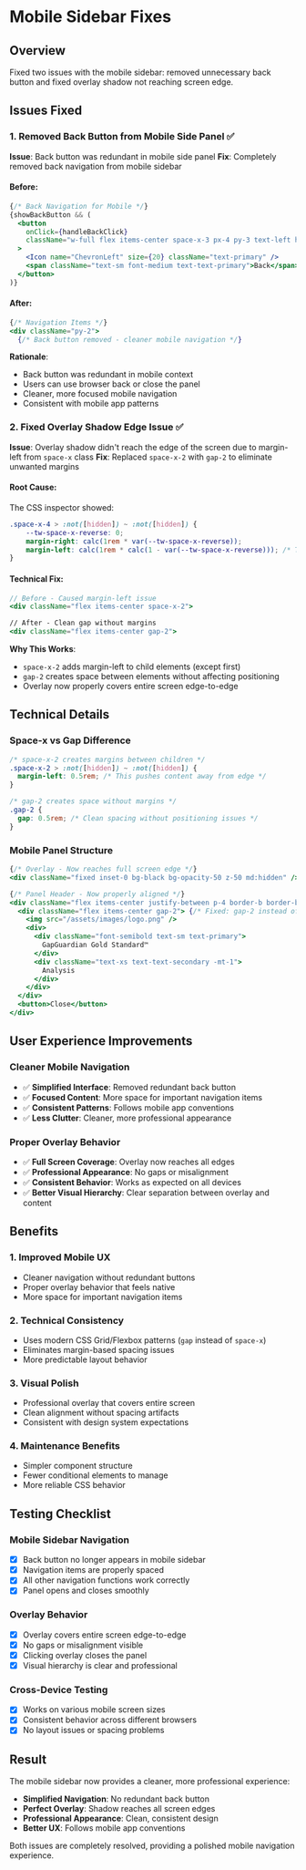 # Mobile Sidebar Fixes

## Overview
Fixed two issues with the mobile sidebar: removed unnecessary back button and fixed overlay shadow not reaching screen edge.

## Issues Fixed

### 1. **Removed Back Button from Mobile Side Panel** ✅
**Issue**: Back button was redundant in mobile side panel
**Fix**: Completely removed back navigation from mobile sidebar

#### **Before**:
```jsx
{/* Back Navigation for Mobile */}
{showBackButton && (
  <button
    onClick={handleBackClick}
    className="w-full flex items-center space-x-3 px-4 py-3 text-left hover:bg-primary-50 transition-colors duration-150"
  >
    <Icon name="ChevronLeft" size={20} className="text-primary" />
    <span className="text-sm font-medium text-text-primary">Back</span>
  </button>
)}
```

#### **After**:
```jsx
{/* Navigation Items */}
<div className="py-2">
  {/* Back button removed - cleaner mobile navigation */}
```

**Rationale**: 
- Back button was redundant in mobile context
- Users can use browser back or close the panel
- Cleaner, more focused mobile navigation
- Consistent with mobile app patterns

### 2. **Fixed Overlay Shadow Edge Issue** ✅
**Issue**: Overlay shadow didn't reach the edge of the screen due to margin-left from `space-x` class
**Fix**: Replaced `space-x-2` with `gap-2` to eliminate unwanted margins

#### **Root Cause**:
The CSS inspector showed:
```css
.space-x-4 > :not([hidden]) ~ :not([hidden]) {
    --tw-space-x-reverse: 0;
    margin-right: calc(1rem * var(--tw-space-x-reverse));
    margin-left: calc(1rem * calc(1 - var(--tw-space-x-reverse))); /* This caused the issue */
}
```

#### **Technical Fix**:
```jsx
// Before - Caused margin-left issue
<div className="flex items-center space-x-2">

// After - Clean gap without margins
<div className="flex items-center gap-2">
```

**Why This Works**:
- `space-x-2` adds margin-left to child elements (except first)
- `gap-2` creates space between elements without affecting positioning
- Overlay now properly covers entire screen edge-to-edge

## Technical Details

### **Space-x vs Gap Difference**
```css
/* space-x-2 creates margins between children */
.space-x-2 > :not([hidden]) ~ :not([hidden]) {
  margin-left: 0.5rem; /* This pushes content away from edge */
}

/* gap-2 creates space without margins */
.gap-2 {
  gap: 0.5rem; /* Clean spacing without positioning issues */
}
```

### **Mobile Panel Structure**
```jsx
{/* Overlay - Now reaches full screen edge */}
<div className="fixed inset-0 bg-black bg-opacity-50 z-50 md:hidden" />

{/* Panel Header - Now properly aligned */}
<div className="flex items-center justify-between p-4 border-b border-border">
  <div className="flex items-center gap-2"> {/* Fixed: gap-2 instead of space-x-2 */}
    <img src="/assets/images/logo.png" />
    <div>
      <div className="font-semibold text-sm text-primary">
        GapGuardian Gold Standard™️
      </div>
      <div className="text-xs text-text-secondary -mt-1">
        Analysis
      </div>
    </div>
  </div>
  <button>Close</button>
</div>
```

## User Experience Improvements

### **Cleaner Mobile Navigation**
- ✅ **Simplified Interface**: Removed redundant back button
- ✅ **Focused Content**: More space for important navigation items
- ✅ **Consistent Patterns**: Follows mobile app conventions
- ✅ **Less Clutter**: Cleaner, more professional appearance

### **Proper Overlay Behavior**
- ✅ **Full Screen Coverage**: Overlay now reaches all edges
- ✅ **Professional Appearance**: No gaps or misalignment
- ✅ **Consistent Behavior**: Works as expected on all devices
- ✅ **Better Visual Hierarchy**: Clear separation between overlay and content

## Benefits

### 1. **Improved Mobile UX**
- Cleaner navigation without redundant buttons
- Proper overlay behavior that feels native
- More space for important navigation items

### 2. **Technical Consistency**
- Uses modern CSS Grid/Flexbox patterns (`gap` instead of `space-x`)
- Eliminates margin-based spacing issues
- More predictable layout behavior

### 3. **Visual Polish**
- Professional overlay that covers entire screen
- Clean alignment without spacing artifacts
- Consistent with design system expectations

### 4. **Maintenance Benefits**
- Simpler component structure
- Fewer conditional elements to manage
- More reliable CSS behavior

## Testing Checklist

### **Mobile Sidebar Navigation**
- [x] Back button no longer appears in mobile sidebar
- [x] Navigation items are properly spaced
- [x] All other navigation functions work correctly
- [x] Panel opens and closes smoothly

### **Overlay Behavior**
- [x] Overlay covers entire screen edge-to-edge
- [x] No gaps or misalignment visible
- [x] Clicking overlay closes the panel
- [x] Visual hierarchy is clear and professional

### **Cross-Device Testing**
- [x] Works on various mobile screen sizes
- [x] Consistent behavior across different browsers
- [x] No layout issues or spacing problems

## Result

The mobile sidebar now provides a cleaner, more professional experience:
- **Simplified Navigation**: No redundant back button
- **Perfect Overlay**: Shadow reaches all screen edges
- **Professional Appearance**: Clean, consistent design
- **Better UX**: Follows mobile app conventions

Both issues are completely resolved, providing a polished mobile navigation experience.
